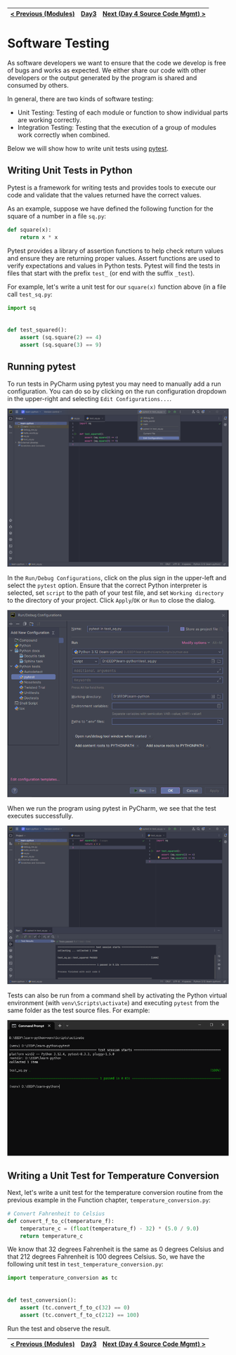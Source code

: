 | [< Previous (Modules)](Modules.md) | [Day3](../README.md) | [Next (Day 4 Source Code Mgmt) >](../Day4/GitOverview.md) |
|------------------------------------|----------------------|-----------------------------------------------------------|

# Software Testing

As software developers we want to ensure that the code we develop is free of bugs and works as expected. We either share
our code with other developers or the output generated by the program is shared and consumed by others.

In general, there are two kinds of software testing:

* Unit Testing: Testing of each module or function to show individual parts are working correctly.
* Integration Testing: Testing that the execution of a group of modules work correctly when combined.

Below we will show how to write unit tests using [pytest](https://docs.pytest.org/en/latest/).

## Writing Unit Tests in Python

Pytest is a framework for writing tests and provides tools to execute our code and validate that the values returned 
have the correct values.

As an example, suppose we have defined the following function for the square of a number in a file `sq.py`:

```python
def square(x):
    return x * x
```

Pytest provides a library of assertion functions to help check return values and ensure they are returning proper
values. Assert functions are used to verify expectations and values in Python tests. Pytest will find the tests in
files that start with the prefix `test_` (or end with the suffix `_test`).

For example, let's write a unit test for our `square(x)` function above (in a file call `test_sq.py`:

```python
import sq


def test_squared():
    assert (sq.square(2) == 4)
    assert (sq.square(3) == 9)
```

## Running pytest

To run tests in PyCharm using pytest you may need to manually add a run configuration. You can do so by clicking on the 
run configuration dropdown in the upper-right and selecting `Edit Configurations...`.

![Run Configuration Menu](.Testing_images/configuration_menu.png)

In the `Run/Debug Configurations`, click on the plus sign in the upper-left and select the `pytest` option. Ensure that 
the correct Python interpreter is selected, set `script` to the path of your test file, and set `Working directory` to 
the directory of your project. Click `Apply`/`OK` or `Run` to close the dialog.

![Run Configuration Dialog](.Testing_images/configuration.png)

When we run the program using pytest in PyCharm, we see that the test executes successfully.

![Test Results](.Testing_images/results.png)

Tests can also be run from a command shell by activating the Python virtual environment (with `venv\Scripts\activate`) 
and executing `pytest` from the same folder as the test source files. For example:

![Command Prompt](.Testing_images/prompt.png)

## Writing a Unit Test for Temperature Conversion

Next, let's write a unit test for the temperature conversion routine from the previous example in the Function chapter, 
`temperature_conversion.py`:

```python
# Convert Fahrenheit to Celsius
def convert_f_to_c(temperature_f):
    temperature_c = (float(temperature_f) - 32) * (5.0 / 9.0)
    return temperature_c
```

We know that 32 degrees Fahrenheit is the same as 0 degrees Celsius and that 212 degrees Fahrenheit is 100 degrees
Celsius. So, we have the following unit test in `test_temperature_conversion.py`:

```python
import temperature_conversion as tc


def test_conversion():
    assert (tc.convert_f_to_c(32) == 0)
    assert (tc.convert_f_to_c(212) == 100)
```

Run the test and observe the result.

| [< Previous (Modules)](Modules.md) | [Day3](../README.md) | [Next (Day 4 Source Code Mgmt) >](../Day4/GitOverview.md) |
|------------------------------------|----------------------|-----------------------------------------------------------|

